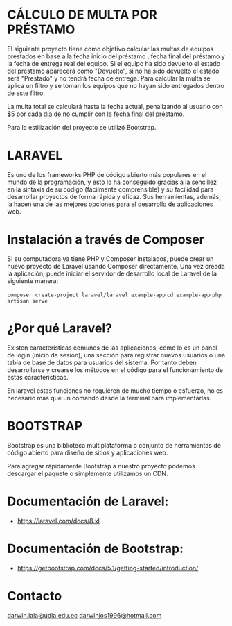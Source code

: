 # CÁLCULO DE MULTA POR PRÉSTAMO

El siguiente proyecto tiene como objetivo calcular las multas de equipos prestados en base a la fecha inicio del préstamo , fecha final del préstamo y la fecha de entrega real del equipo. Si el equipo ha sido devuelto el estado del préstamo aparecerá como "Devuelto", si no ha sido devuelto el estado será "Prestado" y no tendrá fecha de entrega. Para calcular la multa se aplica un filtro y se toman los equipos que no hayan sido entregados dentro de este filtro.

La multa total se calculará hasta la fecha actual, penalizando al usuario con $5 por cada día de no cumplir con la fecha final del préstamo.

Para la estilización del proyecto se utilizó Bootstrap.

# LARAVEL

Es uno de los frameworks PHP de código abierto más populares en el mundo de la programación, y esto lo ha conseguido gracias a la sencillez en la sintaxis de su código (fácilmente comprensible) y su facilidad para desarrollar proyectos de forma rápida y eficaz. Sus herramientas, además, la hacen una de las mejores opciones para el desarrollo de aplicaciones web.

# Instalación a través de Composer

Si su computadora ya tiene PHP y Composer instalados, puede crear un nuevo proyecto de Laravel usando Composer directamente. Una vez creada la aplicación, puede iniciar el servidor de desarrollo local de Laravel de la siguiente manera:

`composer create-project laravel/laravel example-app`
`cd example-app`
`php artisan serve`

# ¿Por qué Laravel?

Existen características comunes de las aplicaciones, como lo es un panel de login (inicio de sesión), una sección para registrar nuevos usuarios o una tabla de base de datos para usuarios del sistema. Por tanto deben desarrollarse y crearse los métodos en el código para el funcionamiento de estas características.

En laravel estas funciones no requieren de mucho tiempo o esfuerzo, no es necesario más que un comando desde la terminal para implementarlas.

# BOOTSTRAP

Bootstrap es una biblioteca multiplataforma o conjunto de herramientas de código abierto para diseño de sitios y aplicaciones web.

Para agregar rápidamente Bootstrap a nuestro proyecto podemos descargar el paquete o simplemente utilizamos un CDN.

# Documentación de Laravel:

-   https://laravel.com/docs/8.xl

# Documentación de Bootstrap:

-   https://getbootstrap.com/docs/5.1/getting-started/introduction/

# Contacto

darwin.lala@udla.edu.ec
darwinjos1996@hotmail.com
